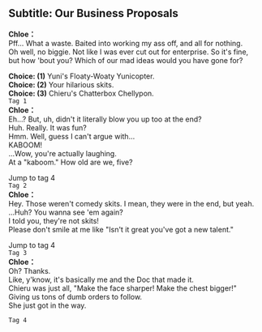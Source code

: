 # 

  
## Subtitle: Our Business Proposals
  
**Chloe：**  
Pff... What a waste. Baited into working my ass off, and all for nothing.  
Oh well, no biggie. Not like I was ever cut out for enterprise. So it's fine,  
but how 'bout you? Which of our mad ideas would you have gone for?  
  
**Choice: (1)**  Yuni's Floaty-Woaty Yunicopter.  
**Choice: (2)**  Your hilarious skits.  
**Choice: (3)**  Chieru's Chatterbox Chellypon.  
`Tag 1`  
**Chloe：**  
Eh...? But, uh, didn't it literally blow you up too at the end?  
Huh. Really. It was fun?  
 Hmm. Well, guess I can't argue with...  
 KABOOM!  
...Wow, you're actually laughing.  
 At a \"kaboom.\" How old are we, five?  
  
Jump to tag 4  
`Tag 2`  
**Chloe：**  
Hey. Those weren't comedy skits. I mean, they were in the end, but yeah.  
...Huh? You wanna see 'em again?  
 I told you, they're not skits!  
Please don't smile at me like \"Isn't it great you've got a new talent.\"  
  
Jump to tag 4  
`Tag 3`  
**Chloe：**  
Oh? Thanks.  
 Like, y'know, it's basically me and the Doc that made it.  
Chieru was just all, \"Make the face sharper! Make the chest bigger!\"  
Giving us tons of dumb orders to follow.  
 She just got in the way.  
  
`Tag 4`  
